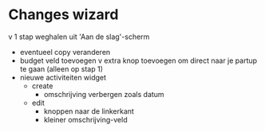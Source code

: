 # Changes wizard
v 1 stap weghalen uit 'Aan de slag'-scherm
- eventueel copy veranderen
- budget veld toevoegen
v extra knop toevoegen om direct naar je partup te gaan (alleen op stap 1)
- nieuwe activiteiten widget
    - create
        - omschrijving verbergen zoals datum
    - edit
        - knoppen naar de linkerkant
        - kleiner omschrijving-veld
